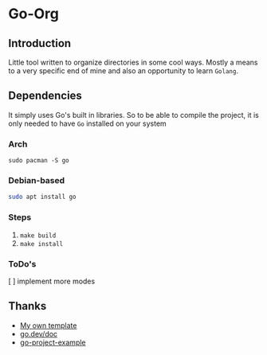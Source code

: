 # Go-Org
## Introduction
Little tool written to organize directories in some cool ways. Mostly a means to a very specific end of mine and also an opportunity to learn `Golang`.

## Dependencies
It simply uses Go's built in libraries. So to be able to compile the project, it is only needed to have `Go` installed on your system
### Arch
```
sudo pacman -S go
```

### Debian-based
```sh
sudo apt install go
```

### Steps
1. `make build`
2. `make install`

### ToDo's
[ ] implement more modes

## Thanks

- [My own template](https://github.com/duclos-cavalcanti/go-project-template)
- [go.dev/doc](https://go.dev/doc/)
- [go-project-example](https://github.com/albertwidi/go-project-example)
